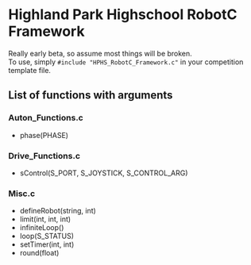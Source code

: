 # Highland Park Highschool RobotC Framework
Really early beta, so assume most things will be broken.  
To use, simply `#include "HPHS_RobotC_Framework.c"` in your competition template file.

## List of functions with arguments
### Auton_Functions.c
- phase(PHASE)
### Drive_Functions.c
- sControl(S_PORT, S_JOYSTICK, S_CONTROL_ARG)
### Misc.c
- defineRobot(string, int)
- limit(int, int, int)
- infiniteLoop()
- loop(S_STATUS)
- setTimer(int, int)
- round(float)
